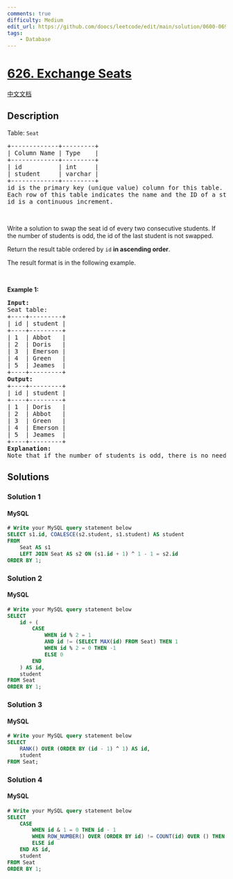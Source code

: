 ```yaml
---
comments: true
difficulty: Medium
edit_url: https://github.com/doocs/leetcode/edit/main/solution/0600-0699/0626.Exchange%20Seats/README_EN.md
tags:
    - Database
---
```


<!-- problem:start -->

# [626. Exchange Seats](https://leetcode.com/problems/exchange-seats)

[中文文档](/solution/0600-0699/0626.Exchange%20Seats/README.md)

## Description

<!-- description:start -->

<p>Table: <code>Seat</code></p>

<pre>
+-------------+---------+
| Column Name | Type    |
+-------------+---------+
| id          | int     |
| student     | varchar |
+-------------+---------+
id is the primary key (unique value) column for this table.
Each row of this table indicates the name and the ID of a student.
id is a continuous increment.
</pre>

<p>&nbsp;</p>

<p>Write a solution to swap the seat id of every two consecutive students. If the number of students is odd, the id of the last student is not swapped.</p>

<p>Return the result table ordered by <code>id</code> <strong>in ascending order</strong>.</p>

<p>The result format is in the following example.</p>

<p>&nbsp;</p>
<p><strong class="example">Example 1:</strong></p>

<pre>
<strong>Input:</strong> 
Seat table:
+----+---------+
| id | student |
+----+---------+
| 1  | Abbot   |
| 2  | Doris   |
| 3  | Emerson |
| 4  | Green   |
| 5  | Jeames  |
+----+---------+
<strong>Output:</strong> 
+----+---------+
| id | student |
+----+---------+
| 1  | Doris   |
| 2  | Abbot   |
| 3  | Green   |
| 4  | Emerson |
| 5  | Jeames  |
+----+---------+
<strong>Explanation:</strong> 
Note that if the number of students is odd, there is no need to change the last one&#39;s seat.
</pre>

<!-- description:end -->

## Solutions

<!-- solution:start -->

### Solution 1

<!-- tabs:start -->

#### MySQL

```sql
# Write your MySQL query statement below
SELECT s1.id, COALESCE(s2.student, s1.student) AS student
FROM
    Seat AS s1
    LEFT JOIN Seat AS s2 ON (s1.id + 1) ^ 1 - 1 = s2.id
ORDER BY 1;
```

<!-- tabs:end -->

<!-- solution:end -->

<!-- solution:start -->

### Solution 2

<!-- tabs:start -->

#### MySQL

```sql
# Write your MySQL query statement below
SELECT
    id + (
        CASE
            WHEN id % 2 = 1
            AND id != (SELECT MAX(id) FROM Seat) THEN 1
            WHEN id % 2 = 0 THEN -1
            ELSE 0
        END
    ) AS id,
    student
FROM Seat
ORDER BY 1;
```

<!-- tabs:end -->

<!-- solution:end -->

<!-- solution:start -->

### Solution 3

<!-- tabs:start -->

#### MySQL

```sql
# Write your MySQL query statement below
SELECT
    RANK() OVER (ORDER BY (id - 1) ^ 1) AS id,
    student
FROM Seat;
```

<!-- tabs:end -->

<!-- solution:end -->

<!-- solution:start -->

### Solution 4

<!-- tabs:start -->

#### MySQL

```sql
# Write your MySQL query statement below
SELECT
    CASE
        WHEN id & 1 = 0 THEN id - 1
        WHEN ROW_NUMBER() OVER (ORDER BY id) != COUNT(id) OVER () THEN id + 1
        ELSE id
    END AS id,
    student
FROM Seat
ORDER BY 1;
```

<!-- tabs:end -->

<!-- solution:end -->

<!-- problem:end -->
